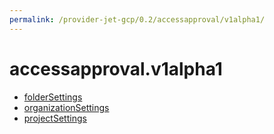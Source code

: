 ```yaml
---
permalink: /provider-jet-gcp/0.2/accessapproval/v1alpha1/
---
```


# accessapproval.v1alpha1



* [folderSettings](folderSettings.md)
* [organizationSettings](organizationSettings.md)
* [projectSettings](projectSettings.md)
